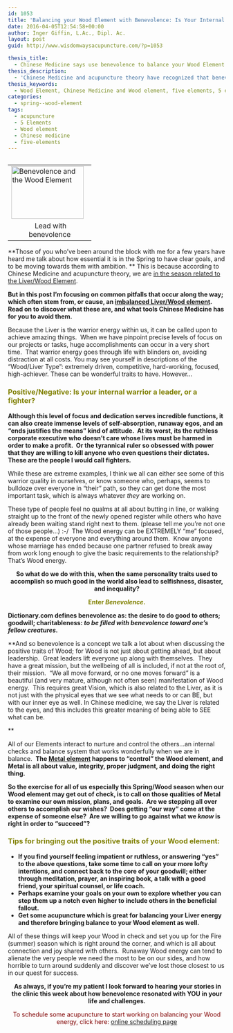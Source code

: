 ```yaml
---
id: 1053
title: 'Balancing your Wood Element with Benevolence: Is Your Internal Wood energy a Leader or a Fighter?'
date: 2016-04-05T12:54:58+00:00
author: Inger Giffin, L.Ac., Dipl. Ac.
layout: post
guid: http://www.wisdomwaysacupuncture.com/?p=1053

thesis_title:
  - Chinese Medicine says use benevolence to balance your Wood Element this Spring.
thesis_description:
  - 'Chinese Medicine and acupuncture theory have recognized that benevolence can be used to calm runaway Wood energy, which can lead to self-centerdness and ruthlessness.  We are especially susceptible to these qualities in Spring, the season related to the Wood Element in Chinese Medicine.'
thesis_keywords:
  - Wood Element, Chinese Medicine and Wood element, five elements, 5 elements, Liver
categories:
  - spring--wood-element
tags:
  - acupuncture
  - 5 Elements
  - Wood element
  - Chinese medicine
  - five-elements
---
```

<table width="180" align="left">
  <tr>
    <td width="177">
      <img style="margin: 0px; border: 0px none;" src="https://origin.ih.constantcontact.com/fs085/1102844965003/img/72.jpg" alt="Benevolence and the Wood Element" width="167" height="122" border="0" hspace="0" vspace="0" />
    </td>
  </tr>
  
  <tr>
    <td style="text-align: center;">
       Lead with benevolence
    </td>
  </tr>
</table>

**Those of you who&#8217;ve been around the block with me for a few years have heard me talk about how essential it is in the Spring to have clear goals, and to be moving towards them with ambition. ** This is because according to Chinese Medicine and acupuncture theory, we are [in the season related to the Liver/Wood Element](http://www.wisdomwaysacupuncture.com/2018/03/09/ready-set-wood-season-what-acupuncture-theory-has-to-say-about-spring/).

**But in this post I&#8217;m focusing on common pitfalls that occur along the way; which often stem from, or cause, an [imbalanced Liver/Wood element](http://www.wisdomwaysacupuncture.com/2018/05/10/the-wood-element-of-acupuncture-theory/). Read on to discover what these are, and what tools Chinese Medicine has for you to avoid them.** 

Because the Liver is the warrior energy within us, it can be called upon to achieve amazing things.  When we have pinpoint precise levels of focus on our projects or tasks, huge accomplishments can occur in a very short time.  That warrior energy goes through life with blinders on, avoiding distraction at all costs. You may see yourself in descriptions of the &#8220;Wood/Liver Type&#8221;: extremely driven, competitive, hard-working, focused, high-achiever. These can be wonderful traits to have. However&#8230;

### <span style="color: #808000;">Positive/Negative: Is your internal warrior a leader, or a fighter?<br /> </span>

**Although this level of focus and dedication serves incredible functions, it can also create immense levels of self-absorption, runaway egos, and an &#8220;ends justifies the means&#8221; kind of attitude.  At its worst, its the ruthless corporate executive who doesn&#8217;t care whose lives must be harmed in order to make a profit.  Or the tyrannical ruler so obsessed with power that they are willing to kill anyone who even questions their dictates. These are the people I would call fighters.** 

While these are extreme examples, I think we all can either see some of this warrior quality in ourselves, or know someone who, perhaps, seems to bulldoze over everyone in &#8220;their&#8221; path, so they can get done the most important task, which is always whatever _they_ are working on.

These type of people feel no qualms at all about butting in line, or walking straight up to the front of the newly opened register while others who have already been waiting stand right next to them. (please tell me you&#8217;re not one of those people&#8230;) :-/  The Wood energy can be EXTREMELY &#8220;me&#8221; focused, at the expense of everyone and everything around them.  Know anyone whose marriage has ended because one partner refused to break away from work long enough to give the basic requirements to the relationship?  That&#8217;s Wood energy.

<p style="text-align: center;">
  <strong>So what do we do with this, when the same personality traits used to accomplish so much good in the world also lead to selfishness, disaster, and inequality? </strong>
</p>

<p style="text-align: center;">
  <span style="color: #808000;"><strong>Enter <em>Benevolence</em>.</strong></span>
</p>

**Dictionary.com defines benevolence as: the desire to do good to others; goodwill; charitableness: _to be filled with benevolence toward one&#8217;s fellow creatures._**

**And so benevolence is a concept we talk a lot about when discussing the positive traits of Wood; for Wood is not just about getting ahead, but about leadership.  Great leaders lift everyone up along with themselves.  They have a great mission, but the wellbeing of all is included, if not at the root of, their mission.  &#8220;We all move forward, or no one moves forward&#8221; is a beautiful (and very mature, although not often seen) manifestation of Wood energy.  This requires great Vision, which is also related to the Liver, as it is not just with the physical eyes that we see what needs to or can BE, but with our inner eye as well. In Chinese medicine, we say the Liver is related to the eyes, and this includes this greater meaning of being able to SEE what can be.
  
** 

All of our Elements interact to nurture and control the others&#8230;an internal checks and balance system that works wonderfully when we are in balance.  **The [Metal element](http://www.wisdomwaysacupuncture.com/2016/11/05/metal-season-the-time-for-learning-about-letting-go-but-that-whats-of-value-remains/) happens to &#8220;control&#8221; the Wood element, and Metal is all about value, integrity, proper judgment, and doing the right thing.**

**So the exercise for all of us especially this Spring/Wood season when our Wood element may get out of check, is to call on those qualities of Metal to examine our own mission, plans, and goals.  Are we stepping all over others to accomplish our wishes?  Does getting &#8220;our way&#8221; come at the expense of someone else?  Are we willing to go against what we _know_ is right in order to &#8220;succeed&#8221;?** 

### <span style="color: #808000;">Tips for bringing out the positive traits of your Wood element:</span>

  * **If you find yourself feeling impatient or ruthless, or answering &#8220;yes&#8221; to the above questions, take some time to call on your more lofty intentions, and connect back to the core of your goodwill; either through meditation, prayer, an inspiring book, a talk with a good friend, your spiritual counsel, or life coach.**
  * **Perhaps examine your goals on your own to explore whether you can step them up a notch** **even** **higher to include others in the beneficial fallout.**
  * **Get some acupuncture which is great for balancing your Liver energy and therefore bringing balance to your Wood element as well.**

All of these things will keep your Wood in check and set you up for the Fire (summer) season which is right around the corner, and which is all about connection and joy shared with others.  Runaway Wood energy can tend to alienate the very people we need the most to be on our sides, and how horrible to turn around suddenly and discover we&#8217;ve lost those closest to us in our quest for success.

<p style="text-align: center;">
  <strong> As always, if you&#8217;re my patient I look forward to hearing your stories in the clinic this week about how benevolence resonated with YOU in your life and challenges. </strong>
</p>

<p style="text-align: center;">
  <span style="color: #800000;">To schedule some acupuncture to start working on balancing your Wood energy, click here:</span> <a title="Online Acupuncture Scheduling" href="http://www.wisdomwaysacupuncture.com/acupuncture-appointment-scheduling/">online scheduling page</a>
</p>